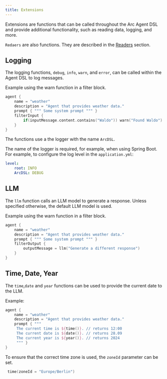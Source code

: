 ```yaml
---
title: Extensions
---
```


Extensions are functions that can be called throughout 
the Arc Agent DSL and provide additional functionality, such as reading data, logging, and more.

`Redaers` are also functions. They are described in the [Readers](../readers) section.

## Logging
The logging functions, `debug`, `info`, `warn`, and `error`, 
can be called within the Agent DSL to log messages.

Example using the warn function in a filter block.
```kotlin
agent {
    name = "weather"
    description = "Agent that provides weather data."
    prompt { """ Some system prompt """ }
    filterInput {
        if(inputMessage.content.contains("Waldo")) warn("Found Waldo")
    }
}
```

The functions use a the logger with the name `ArcDSL`.

The name of the logger is required, for example, when using Spring Boot.
For example, to configure the log level in the `application.yml`:
```yaml
level:
    root: INFO
    ArcDSL: DEBUG
```


## LLM

The `llm` function calls an LLM model to generate a response. 
Unless specified otherwise, the default LLM model is used.

Example using the warn function in a filter block.
```kotlin
agent {
    name = "weather"
    description = "Agent that provides weather data."
    prompt { """ Some system prompt """ }
    filterOutput {
        outputMessage = llm("Generate a different response")
    }
}
```



## Time, Date, Year

The `time`,`date` and `year` functions can be used to provide the current date to the LLM.

Example:
```kotlin
agent {
    name = "weather"
    description = "Agent that provides weather data."
    prompt { """
     The current time is ${time()}. // returns 12:00
     The current date is ${date()}. // returns 28.09
     The current year is ${year()}. // returns 2024
     """ }
}
```

To ensure that the correct time zone is used, the `zoneId` parameter can be set.

```kotlin   
 time(zoneId = "Europe/Berlin")
``` 
